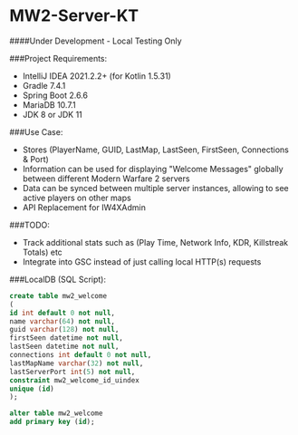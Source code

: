 # MW2-Server-KT
 ####Under Development - Local Testing Only

###Project Requirements:

- IntelliJ IDEA 2021.2.2+ (for Kotlin 1.5.31)
- Gradle 7.4.1
- Spring Boot 2.6.6
- MariaDB 10.7.1
- JDK 8 or JDK 11

###Use Case:

- Stores (PlayerName, GUID, LastMap, LastSeen, FirstSeen, Connections & Port) 
- Information can be used for displaying "Welcome Messages" globally between different Modern Warfare 2 servers
- Data can be synced between multiple server instances, allowing to see active players on other maps
- API Replacement for IW4XAdmin

###TODO:

- Track additional stats such as (Play Time, Network Info, KDR, Killstreak Totals) etc
- Integrate into GSC instead of just calling local HTTP(s) requests

###LocalDB (SQL Script):
```sql
create table mw2_welcome
(
id int default 0 not null,
name varchar(64) not null,
guid varchar(128) not null,
firstSeen datetime not null,
lastSeen datetime not null,
connections int default 0 not null,
lastMapName varchar(32) not null,
lastServerPort int(5) not null,
constraint mw2_welcome_id_uindex
unique (id)
);

alter table mw2_welcome
add primary key (id);
```